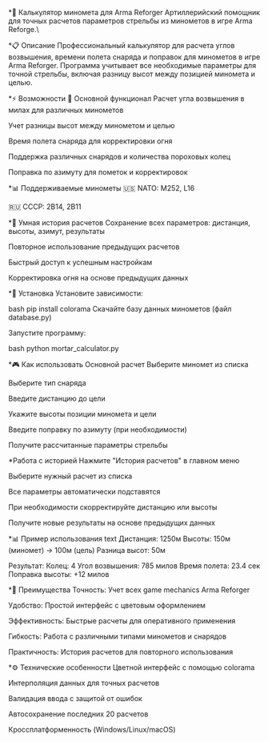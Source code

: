 *🎯 Калькулятор миномета для Arma Reforger
Артиллерийский помощник для точных расчетов параметров стрельбы из минометов в игре Arma Reforge.\

*📋 Описание
Профессиональный калькулятор для расчета углов возвышения, времени полета снаряда и поправок для минометов в игре Arma Reforger. Программа учитывает все необходимые параметры для точной стрельбы, включая разницу высот между позицией миномета и целью.

*⚡ Возможности
🎯 Основной функционал
Расчет угла возвышения в милах для различных минометов

Учет разницы высот между минометом и целью

Время полета снаряда для корректировки огня

Поддержка различных снарядов и количества пороховых колец

Поправка по азимуту для пометок и корректировок

*📊 Поддерживаемые минометы
🇺🇸 NATO: M252, L16

🇷🇺 СССР: 2B14, 2B11

*💾 Умная история расчетов
Сохранение всех параметров: дистанция, высоты, азимут, результаты

Повторное использование предыдущих расчетов

Быстрый доступ к успешным настройкам

Корректировка огня на основе предыдущих данных

*🚀 Установка
Установите зависимости:

bash
pip install colorama
Скачайте базу данных минометов (файл database.py)

Запустите программу:

bash
python mortar_calculator.py

*🎮 Как использовать
Основной расчет
Выберите миномет из списка

Выберите тип снаряда

Введите дистанцию до цели

Укажите высоты позиции миномета и цели

Введите поправку по азимуту (при необходимости)

Получите рассчитанные параметры стрельбы

*Работа с историей
Нажмите "История расчетов" в главном меню

Выберите нужный расчет из списка

Все параметры автоматически подставятся

При необходимости скорректируйте дистанцию или высоты

Получите новые результаты на основе предыдущих данных

*📊 Пример использования
text
Дистанция: 1250м
Высоты: 150м (миномет) -> 100м (цель)
Разница высот: 50м

Результат:
Колец: 4
Угол возвышения: 785 милов
Время полета: 23.4 сек
Поправка высоты: +12 милов

*🎯 Преимущества
Точность: Учет всех game mechanics Arma Reforger

Удобство: Простой интерфейс с цветовым оформлением

Эффективность: Быстрые расчеты для оперативного применения

Гибкость: Работа с различными типами минометов и снарядов

Практичность: История расчетов для повторного использования

*⚙️ Технические особенности
Цветной интерфейс с помощью colorama

Интерполяция данных для точных расчетов

Валидация ввода с защитой от ошибок

Автосохранение последних 20 расчетов

Кроссплатформенность (Windows/Linux/macOS)

